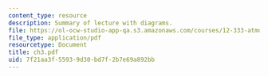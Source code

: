 ```yaml
---
content_type: resource
description: Summary of lecture with diagrams.
file: https://ol-ocw-studio-app-qa.s3.amazonaws.com/courses/12-333-atmospheric-and-ocean-circulations-spring-2004/7f21aa3f55939d30bd7f2b7e69a892bb_ch3.pdf
file_type: application/pdf
resourcetype: Document
title: ch3.pdf
uid: 7f21aa3f-5593-9d30-bd7f-2b7e69a892bb
---
```

